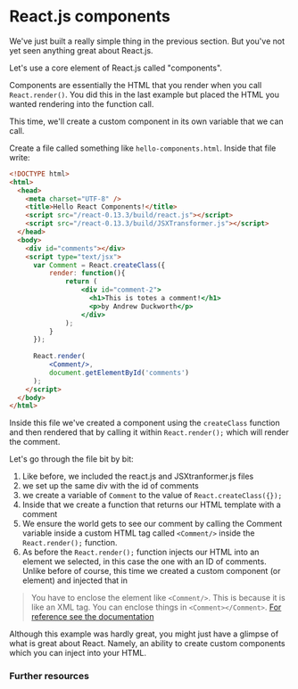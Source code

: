 # React.js components

We've just built a really simple thing in the previous section. But you've not yet seen anything great about React.js.

Let's use a core element of React.js called "components".

Components are essentially the HTML that you render when you call ```React.render()```. You did this in the last example but placed the HTML you wanted rendering into the function call.

This time, we'll create a custom component in its own variable that we can call.

Create a file called something like ```hello-components.html```. Inside that file write:


```html
<!DOCTYPE html>
<html>
  <head>
    <meta charset="UTF-8" />
    <title>Hello React Components!</title>
    <script src="/react-0.13.3/build/react.js"></script>
    <script src="/react-0.13.3/build/JSXTransformer.js"></script>
  </head>
  <body>
    <div id="comments"></div>
    <script type="text/jsx">
      var Comment = React.createClass({
          render: function(){
              return (
                  <div id="comment-2">
                    <h1>This is totes a comment!</h1>
                    <p>by Andrew Duckworth</p>
                  </div>
              );
          }
      });
      
      React.render(
          <Comment/>,
          document.getElementById('comments')
      );
    </script>
  </body>
</html>
```

Inside this file we've created a component using the ```createClass``` function and then rendered that by calling it within ```React.render();``` which will render the comment. 

Let's go through the file bit by bit:

1. Like before, we included the react.js and JSXtranformer.js files
2. we set up the same div with the id of comments
3. we create a variable of ```Comment``` to the value of ```React.createClass({});```
4. Inside that we create a function that returns our HTML template with a comment
5. We ensure the world gets to see our comment by calling the Comment variable inside a custom HTML tag called ```<Comment/>``` inside the ```React.render();``` function.
6. As before the ```React.render();``` function injects our HTML into an element we selected, in this case the one with an ID of comments. Unlike before of course, this time we created a custom component (or element) and injected that in

> You have to enclose the element like ```<Comment/>```. This is because it is like an XML tag. You can enclose things in ```<Comment></Comment>```. [For reference see the documentation](http://facebook.github.io/react/tips/self-closing-tag.html)

Although this example was hardly great, you might just have a glimpse of what is great about React. Namely, an ability to create custom components which you can inject into your HTML.

### Further resources

[]() 